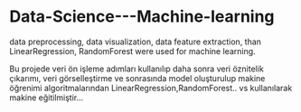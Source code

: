 # Data-Science---Machine-learning
data preprocessing, data visualization, data feature extraction, than LinearRegression, RandomForest were used for machine learning.


Bu projede veri ön işleme adımları kullanılıp daha sonra veri öznitelik çıkarımı, veri görselleştirme ve sonrasında model oluşturulup makine öğrenimi
algoritmalarından LinearRegression,RandomForest.. vs kullanılarak makine eğitilmiştir...
